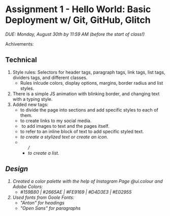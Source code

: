 # Assignment 1 - Hello World: Basic Deployment w/ Git, GitHub, Glitch

_DUE: Monday, August 30th by 11:59 AM (before the start of class!)_

Achivements:

## Technical

1. Style rules: Selectors for header tags, paragraph tags, link tags, list tags, dividers tags, and different classes.
   - Rules inlcude colors, display options, margins, border radius and list styles.
2. There is a simple JS animation with blinking border, and changing text with a typing style.
3. Added new tags:
   - <div> to divide the page into sections and add specific styles to each of them.
   - <a> to create links to my social media.
   - <img> to add images to text and the pages itself.
   - <span> to refer to an inline block of text to add specific styled text.
   - <i> to create a stylized text or create an icon.
   - <ul>/<li> to create a list.

## Design

1. Created a color palette with the help of Instagram Page @ui.colour and Adobe Colors:
   - #159B80 | #2665AE | #FE9169 | #D4D3E3 | #E02955
2. Used fonts from Goole Fonts:
   - "Anton" for headings
   - "Open Sans" for paragraphs

